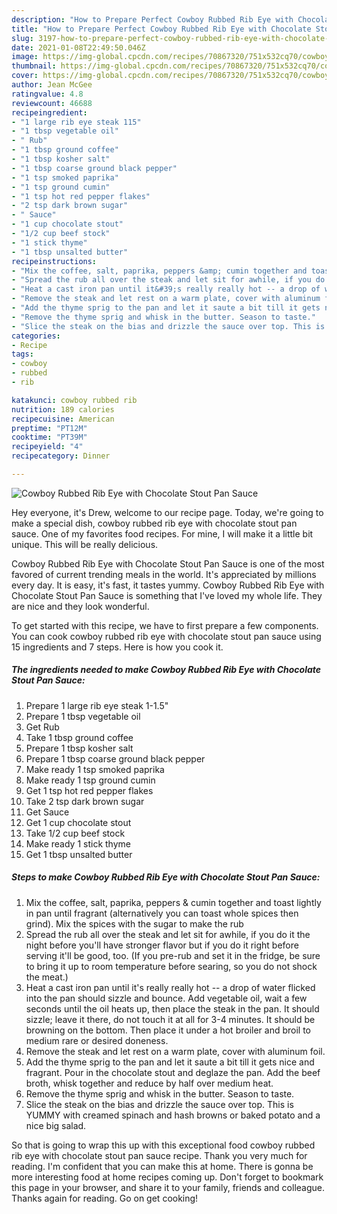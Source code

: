 ```yaml
---
description: "How to Prepare Perfect Cowboy Rubbed Rib Eye with Chocolate Stout Pan Sauce"
title: "How to Prepare Perfect Cowboy Rubbed Rib Eye with Chocolate Stout Pan Sauce"
slug: 3197-how-to-prepare-perfect-cowboy-rubbed-rib-eye-with-chocolate-stout-pan-sauce
date: 2021-01-08T22:49:50.046Z
image: https://img-global.cpcdn.com/recipes/70867320/751x532cq70/cowboy-rubbed-rib-eye-with-chocolate-stout-pan-sauce-recipe-main-photo.jpg
thumbnail: https://img-global.cpcdn.com/recipes/70867320/751x532cq70/cowboy-rubbed-rib-eye-with-chocolate-stout-pan-sauce-recipe-main-photo.jpg
cover: https://img-global.cpcdn.com/recipes/70867320/751x532cq70/cowboy-rubbed-rib-eye-with-chocolate-stout-pan-sauce-recipe-main-photo.jpg
author: Jean McGee
ratingvalue: 4.8
reviewcount: 46688
recipeingredient:
- "1 large rib eye steak 115"
- "1 tbsp vegetable oil"
- " Rub"
- "1 tbsp ground coffee"
- "1 tbsp kosher salt"
- "1 tbsp coarse ground black pepper"
- "1 tsp smoked paprika"
- "1 tsp ground cumin"
- "1 tsp hot red pepper flakes"
- "2 tsp dark brown sugar"
- " Sauce"
- "1 cup chocolate stout"
- "1/2 cup beef stock"
- "1 stick thyme"
- "1 tbsp unsalted butter"
recipeinstructions:
- "Mix the coffee, salt, paprika, peppers &amp; cumin together and toast lightly in pan until fragrant (alternatively you can toast whole spices then grind). Mix the spices with the sugar to make the rub"
- "Spread the rub all over the steak and let sit for awhile, if you do it the night before you&#39;ll have stronger flavor but if you do it right before serving it&#39;ll be good, too. (If you pre-rub and set it in the fridge, be sure to bring it up to room temperature before searing, so you do not shock the meat.)"
- "Heat a cast iron pan until it&#39;s really really hot -- a drop of water flicked into the pan should sizzle and bounce. Add vegetable oil, wait a few seconds until the oil heats up, then place the steak in the pan. It should sizzle; leave it there, do not touch it at all for 3-4 minutes. It should be browning on the bottom. Then place it under a hot broiler and broil to medium rare or desired doneness."
- "Remove the steak and let rest on a warm plate, cover with aluminum foil."
- "Add the thyme sprig to the pan and let it saute a bit till it gets nice and fragrant. Pour in the chocolate stout and deglaze the pan. Add the beef broth, whisk together and reduce by half over medium heat."
- "Remove the thyme sprig and whisk in the butter. Season to taste."
- "Slice the steak on the bias and drizzle the sauce over top. This is YUMMY with creamed spinach and hash browns or baked potato and a nice big salad."
categories:
- Recipe
tags:
- cowboy
- rubbed
- rib

katakunci: cowboy rubbed rib 
nutrition: 189 calories
recipecuisine: American
preptime: "PT12M"
cooktime: "PT39M"
recipeyield: "4"
recipecategory: Dinner

---
```



![Cowboy Rubbed Rib Eye with Chocolate Stout Pan Sauce](https://img-global.cpcdn.com/recipes/70867320/751x532cq70/cowboy-rubbed-rib-eye-with-chocolate-stout-pan-sauce-recipe-main-photo.jpg)

Hey everyone, it's Drew, welcome to our recipe page. Today, we're going to make a special dish, cowboy rubbed rib eye with chocolate stout pan sauce. One of my favorites food recipes. For mine, I will make it a little bit unique. This will be really delicious.

Cowboy Rubbed Rib Eye with Chocolate Stout Pan Sauce is one of the most favored of current trending meals in the world. It's appreciated by millions every day. It is easy, it's fast, it tastes yummy. Cowboy Rubbed Rib Eye with Chocolate Stout Pan Sauce is something that I've loved my whole life. They are nice and they look wonderful.




To get started with this recipe, we have to first prepare a few components. You can cook cowboy rubbed rib eye with chocolate stout pan sauce using 15 ingredients and 7 steps. Here is how you cook it.

<!--inarticleads1-->

##### The ingredients needed to make Cowboy Rubbed Rib Eye with Chocolate Stout Pan Sauce:

1. Prepare 1 large rib eye steak 1-1.5&#34;
1. Prepare 1 tbsp vegetable oil
1. Get  Rub
1. Take 1 tbsp ground coffee
1. Prepare 1 tbsp kosher salt
1. Prepare 1 tbsp coarse ground black pepper
1. Make ready 1 tsp smoked paprika
1. Make ready 1 tsp ground cumin
1. Get 1 tsp hot red pepper flakes
1. Take 2 tsp dark brown sugar
1. Get  Sauce
1. Get 1 cup chocolate stout
1. Take 1/2 cup beef stock
1. Make ready 1 stick thyme
1. Get 1 tbsp unsalted butter




<!--inarticleads2-->

##### Steps to make Cowboy Rubbed Rib Eye with Chocolate Stout Pan Sauce:

1. Mix the coffee, salt, paprika, peppers &amp; cumin together and toast lightly in pan until fragrant (alternatively you can toast whole spices then grind). Mix the spices with the sugar to make the rub
1. Spread the rub all over the steak and let sit for awhile, if you do it the night before you&#39;ll have stronger flavor but if you do it right before serving it&#39;ll be good, too. (If you pre-rub and set it in the fridge, be sure to bring it up to room temperature before searing, so you do not shock the meat.)
1. Heat a cast iron pan until it&#39;s really really hot -- a drop of water flicked into the pan should sizzle and bounce. Add vegetable oil, wait a few seconds until the oil heats up, then place the steak in the pan. It should sizzle; leave it there, do not touch it at all for 3-4 minutes. It should be browning on the bottom. Then place it under a hot broiler and broil to medium rare or desired doneness.
1. Remove the steak and let rest on a warm plate, cover with aluminum foil.
1. Add the thyme sprig to the pan and let it saute a bit till it gets nice and fragrant. Pour in the chocolate stout and deglaze the pan. Add the beef broth, whisk together and reduce by half over medium heat.
1. Remove the thyme sprig and whisk in the butter. Season to taste.
1. Slice the steak on the bias and drizzle the sauce over top. This is YUMMY with creamed spinach and hash browns or baked potato and a nice big salad.




So that is going to wrap this up with this exceptional food cowboy rubbed rib eye with chocolate stout pan sauce recipe. Thank you very much for reading. I'm confident that you can make this at home. There is gonna be more interesting food at home recipes coming up. Don't forget to bookmark this page in your browser, and share it to your family, friends and colleague. Thanks again for reading. Go on get cooking!

